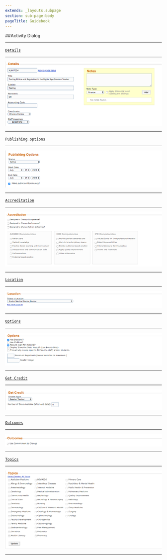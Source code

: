 ```yaml
---
extends: _layouts.subpage
section: sub-page-body
pageTitle: Guidebook
---
```


##Activity Dialog

---

[`Details`](/details)

---

[![image of Activity Details](../img/activity/details.png)](/details)

---

[`Publishing options`](/publishing-options)

---

[![image of Publishing Options](../img/activity/publishing_options.png)](/publishing-options)

---

[`Accreditation`](/accreditation)

---

[![image of Accreditation](../img/activity/accreditation.png)](/accreditation)

---

[`Location`](/location)

---

[![image of Location](../img/activity/location.png)](/location)

---

[`Options`](/options)

---

[![image of Options](../img/activity/options.png)](/options)

---

[`Get Credit`](/get-credit)

---

[![image of Get Credit](../img/activity/get_credit.png)](/get-credit)

---

[`Outcomes`](/outcomes)

---

[![image of Outcomes](../img/activity/outcomes.png)](/outcomes)

---

[`Topics`](/topics)

---

[![image of Topics](../img/activity/topics.png)](/topics)

---